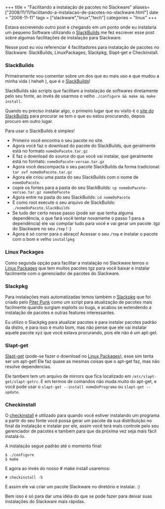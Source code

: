 +++
title = "Facilitando a instalação de pacotes no Slackware"
aliases=["2008/11/11/facilitando-a-instalacao-de-pacotes-no-slackware.html"]
date = "2008-11-11"
tags = ["slackware","linux","tech"]
categories = "linux"
+++

Estava escrevendo outro post e chegando em um ponto onde eu instalaria
um pequeno Software utilizando o
[SlackBuilds](http://www.slackbuilds.org "Slack Builds") me fez
escrever esse post sobre algumas facilitações de instalação para
Slackware.

Nesse post eu vou referenciar 4 facilitadores para instalação de
pacotes no Slackware: SlackBuilds, LinuxPackages, Slackpkg, Slapt-get
e Checkinstall.

### SlackBuilds

Primeiramente vou comentar sobre um dos que eu mais uso e que mudou a
minha vida ( heheh ), que é o [SlackBuilds](http://www.slackbuilds.org
"Slack Builds")!

SlackBuilds são scripts que facilitam a instalação de softwares
diretamente pelo seu fonte, ao invés de usarmos o velho `./configure
&& make && make install`.

Quando eu preciso instalar algo, o primeiro lugar que eu visito é o
[site do SlackBuilds](http://www.slackbuilds.org "Slack Builds") para
procurar se tem o que eu estou procurando, depois procuro em outro
lugar.

Para usar o SlackBuilds é simples!

* Primeiro você encontra o seu pacote no site.
* Agora você faz o download do pacote do SlackBuilds, que geralmente está no formato `nomeDoPacote.tar.gz`
* E faz o download do source do que você vai instalar, que geralmente está no formato: `nomeDoPacote-versao.tar.gz`
* Agora você descompacta o seu pacote SlackBuilds da forma tradicional: `tar xvf nomeDoPacote.tar.gz`
* Agora ele criou uma pasta do seu SlackBuilds com o nome de `nomeDoPacote`.
* copie os fontes para a pasta do seu SlackBuilds: `cp nomeDoPacote-versao.tar.gz nomeDoPacote`
* Agora entre na pasta do seu SlackBuilds: `cd nomeDoPacote`
* E como root execute o seu arquivo de SlackBuilds: `./nomeDoPacote.SlackBuilds`
* Se tudo der certo nesse passo (pode ser que tenha alguma dependência, o que fará você tentar novamente o passo 1 para a dependência) ele vai compilar tudo para você e vai gerar um pacote .tgz do Slackware no seu `/tmp` ! :)
* Agora é só correr para o abraço! Acessar o seu `/tmp` e instalar o pacote com o bom e velho `installpkg`

### Linux Packages

Como segunda opção para facilitar a instalação no Slackware temos o
[Linux Packages](http://linuxpackages.net "Linux Packages") que tem
muitos pacotes tgz para você baixar e instalar facilmente com o
gerenciador de pacotes do Slackware.

### Slackpkg

Para instalações mais automatizadas temos também o
[Slackpkg](http://piterpunk.info02.com.br/artigos/tutorial-slackpkg.html)
que foi criado pelo [Piter Punk](http://piterpunk.info02.com.br/)
como um script para atualização de pacotes mais
facilmente quando surgiam exploits ou bugs, e acabou se extendendo a
instalação de pacotes e outras features interessantes.

Eu utilizo o Slackpkg para atualizar pacotes e para instalar pacotes
padrão da distro, e para isso é muito bom, mas não pense que ele vai
instalar aquele pacote xyz que você estava procurando, pois ele não é
um apt-get.

### Slapt-get

[Slapt-get](http://software.jaos.org/ "Página Oficial do Linux Packages")
(pode-se fazer o download no [Linux Packages](http://www.linuxpackages.net/pkg_details.php?id=12307)),
esse sim tenta ser um apt-get! Ele faz quase as mesmas coisas que o
apt-get faz, mas não resolve dependencias.

Ele tambem tem um arquivo de mirrors que fica localizado em
`/etc/slapt-get/slapt-getrc`. E em termos de comandos não muda muito
do apt-get, e você pode usar o `slapt-get --install nomeDoPrograma` ou
`slapt-get --update`.

### Checkinstall

O [checkinstall](http://asic-linux.com.mx/~izto/checkinstall/download.php)
é utilizado para quando você estiver instalando um programa a partir
do seu fonte você possa gerar um pacote da sua distribuição no final
da instalação e instalar por ele, assim você terá mais controle pelo
seu gerenciador de pacotes e tambem para que da próxima vez seja mais
fácil instalá-lo.

A instalação segue padrão até o momento final:

    $ ./configure
    $ make

E agora ao invés do nosso # make install usaremos:

    # checkinstall -S

E assim ele vai criar um pacote Slackware no diretório e instalar. :)

Bem isso é só para dar uma idéia do que se pode fazer para deixar suas
instalações do Slackware mais rápidas.
